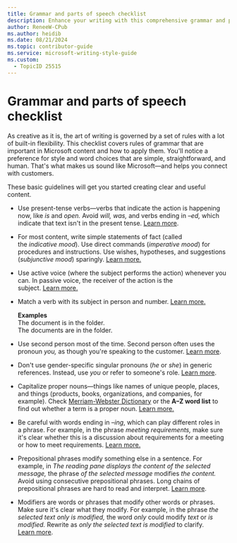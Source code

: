 ```yaml
---
title: Grammar and parts of speech checklist
description: Enhance your writing with this comprehensive grammar and parts of speech checklist tailored for Microsoft content. Learn to apply essential grammar rules, use active voice, and maintain clarity with simple, straightforward language.
author: ReneeW-CPub
ms.author: heidib
ms.date: 08/21/2024
ms.topic: contributor-guide
ms.service: microsoft-writing-style-guide
ms.custom:
  - TopicID 25515
---
```



# Grammar and parts of speech checklist

As creative as it is, the art of writing is governed by a set of rules with a lot of built-in flexibility. This checklist covers rules of grammar that are important in Microsoft content and how to apply them. You'll notice a preference for style and word choices that are simple, straightforward, and human. That's what makes us sound like Microsoft—and helps you connect with customers.

These basic guidelines will get you started creating clear and useful content.

- Use present-tense verbs—verbs that indicate the action is happening now, like *is* and *open.* Avoid *will, was,* and verbs ending in *–ed,* which indicate that text isn't in the present tense. [Learn more](~/grammar/verbs.md).

- For most content, write simple statements of fact (called the *indicative mood*). Use direct commands (*imperative mood*) for procedures and instructions. Use wishes, hypotheses, and suggestions (*subjunctive mood*) sparingly. [Learn more.](~/grammar/verbs.md)

- Use active voice (where the subject performs the action) whenever you can. In passive voice, the receiver of the action is the subject. [Learn more.](~/grammar/verbs.md)

- Match a verb with its subject in person and number. [Learn more.](~/grammar/verbs.md)

  **Examples**  
  The document is in the folder.  
  The documents are in the folder.

- Use second person most of the time. Second person often uses the pronoun *you,* as though you're speaking to the customer. [Learn more](~/grammar/person.md).

- Don't use gender-specific singular pronouns (*he* or *she*) in generic references. Instead, use *you* or refer to someone's role. [Learn more](~/bias-free-communication.md).

- Capitalize proper nouns—things like names of unique people, places, and things (products, books, organizations, and companies, for example). Check [Merriam-Webster Dictionary](https://www.merriam-webster.com/) or the **A–Z word list** to find out whether a term is a proper noun. [Learn more.](~/grammar/nouns-pronouns.md)

- Be careful with words ending in –*ing*, which can play different roles in a phrase. For example, in the phrase *meeting requirements,* make sure it's clear whether this is a discussion about requirements for a meeting or how to meet requirements. [Learn more.](~/grammar/ing-words.md)

- Prepositional phrases modify something else in a sentence. For example, in *The reading pane displays the content of the selected message,* the phrase *of the selected message* modifies *the content.* Avoid using consecutive prepositional phrases. Long chains of prepositional phrases are hard to read and interpret. [Learn more](~/grammar/prepositions.md).

- Modifiers are words or phrases that modify other words or phrases. Make sure it's clear what they modify. For example, in the phrase *the selected text only is modified,* the word *only* could modify *text* or *is modified.* Rewrite as *only the selected text is modified* to clarify. [Learn more](~/grammar/dangling-misplaced-modifiers.md).